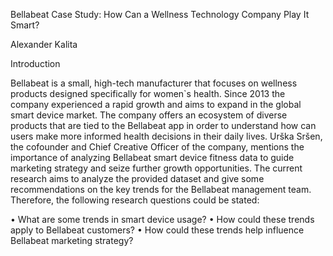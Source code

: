 Bellabeat Case Study: How Can a Wellness Technology Company Play It Smart?

Alexander Kalita

Introduction

Bellabeat is a small, high-tech manufacturer that focuses on wellness products designed specifically for women`s health. Since 2013 the company experienced a rapid growth and aims to expand in the global smart device market. The company offers an ecosystem of diverse products that are tied to the Bellabeat app in order to understand how can users make more informed health decisions in their daily lives. Urška Sršen, the cofounder and Chief Creative Officer of the company, mentions the importance of analyzing Bellabeat smart device fitness data to guide marketing strategy and seize further growth opportunities.
The current research aims to analyze the provided dataset and give some recommendations on the key trends for the Bellabeat management team. Therefore, the following research questions could be stated:

•	What are some trends in smart device usage?
•	How could these trends apply to Bellabeat customers?
•	How could these trends help influence Bellabeat marketing strategy?

